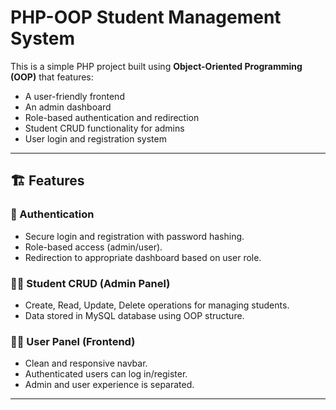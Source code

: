 # PHP-OOP Student Management System

This is a simple PHP project built using **Object-Oriented Programming (OOP)** that features:
- A user-friendly frontend
- An admin dashboard
- Role-based authentication and redirection
- Student CRUD functionality for admins
- User login and registration system

---

## 🏗️ Features

### 🔐 Authentication
- Secure login and registration with password hashing.
- Role-based access (admin/user).
- Redirection to appropriate dashboard based on user role.

### 👨‍🏫 Student CRUD (Admin Panel)
- Create, Read, Update, Delete operations for managing students.
- Data stored in MySQL database using OOP structure.

### 🧑‍💼 User Panel (Frontend)
- Clean and responsive navbar.
- Authenticated users can log in/register.
- Admin and user experience is separated.

---


